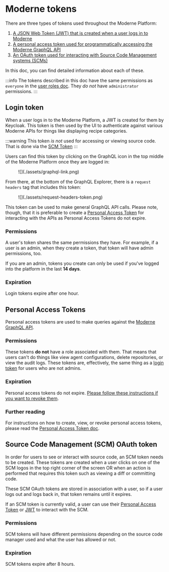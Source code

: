# Moderne tokens

There are three types of tokens used throughout the Moderne Platform:

1. [A JSON Web Token (JWT) that is created when a user logs in to Moderne](#login-token)
2. [A personal access token used for programmatically accessing the Moderne GraphQL API](#personal-access-tokens)
3. [An OAuth token used for interacting with Source Code Management systems (SCMs)](#source-code-management-scm-oauth-token)

In this doc, you can find detailed information about each of these.

:::info
The tokens described in this doc have the same permissions as `everyone` in the [user roles doc](../../../administrator-documentation/moderne-platform/references/user-roles.md). They _do not_ have `administrator` permissions.
:::

## Login token

When a user logs in to the Moderne Platform, a JWT is created for them by Keycloak. This token is then used by the UI to authenticate against various Moderne APIs for things like displaying recipe categories.

:::warning
This token _is not_ used for accessing or viewing source code. That is done via the [SCM Token](#source-code-management-scm-oauth-token)
:::

Users can find this token by clicking on the GraphQL icon in the top middle of the Moderne Platform once they are logged in:

<figure>
  ![](./assets/graphql-link.png)
</figure>

From there, at the bottom of the GraphQL Explorer, there is a `request headers` tag that includes this token:

<figure>
  ![](./assets/request-headers-token.png)
</figure>

This token can be used to make general GraphQL API calls. Please note, though, that it is preferable to create a [Personal Access Token](#personal-access-tokens) for interacting with the APIs as Personal Access Tokens do not expire.

### Permissions

A user's token shares the same permissions they have. For example, if a user is an admin, when they create a token, that token will have admin permissions, too.

If you are an admin, tokens you create can only be used if you've logged into the platform in the last **14 days**.

### Expiration

Login tokens expire after one hour.

## Personal Access Tokens

Personal access tokens are used to make queries against the [Moderne GraphQL API](https://api.app.moderne.io/).

### Permissions

These tokens **do not** have a role associated with them. That means that users can't do things like view agent configurations, delete repositories, or view the audit logs. These tokens are, effectively, the same thing as a [login token](#login-token) for users who are not admins.

### Expiration

Personal access tokens do not expire. [Please follow these instructions if you want to revoke them](../how-to-guides/create-api-access-tokens.md#how-to-revoke-an-access-token).

### Further reading

For instructions on how to create, view, or revoke personal access tokens, please read the [Personal Access Token doc](../how-to-guides/create-api-access-tokens.md).

## Source Code Management (SCM) OAuth token

In order for users to see or interact with source code, an SCM token needs to be created. These tokens are created when a user clicks on one of the SCM logos in the top right corner of the screen OR when an action is performed that requires this token such as viewing a diff or committing code.

These SCM OAuth tokens are stored in association with a user, so if a user logs out and logs back in, that token remains until it expires.

If an SCM token is currently valid, a user can use their [Personal Access Token](#personal-access-tokens) or [JWT](#login-token) to interact with the SCM.

### Permissions

SCM tokens will have different permissions depending on the source code manager used and what the user has allowed or not.

### Expiration

SCM tokens expire after 8 hours.
